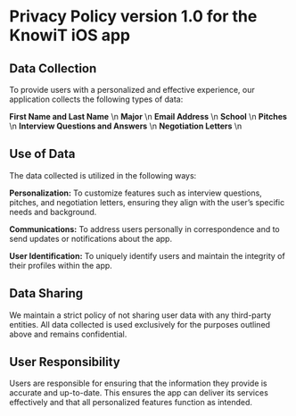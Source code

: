# Privacy Policy version 1.0 for the KnowiT iOS app

## Data Collection

To provide users with a personalized and effective experience, our application collects the following types of data:

**First Name and Last Name** \n 
**Major** \n 
**Email Address** \n 
**School** \n 
**Pitches** \n 
**Interview Questions and Answers** \n 
**Negotiation Letters** \n 

## Use of Data

The data collected is utilized in the following ways:

**Personalization:** To customize features such as interview questions, pitches, and negotiation letters, ensuring they align with the user’s specific needs and background.

**Communications:** To address users personally in correspondence and to send updates or notifications about the app.

**User Identification:** To uniquely identify users and maintain the integrity of their profiles within the app.

## Data Sharing

We maintain a strict policy of not sharing user data with any third-party entities. All data collected is used exclusively for the purposes outlined above and remains confidential.

## User Responsibility

Users are responsible for ensuring that the information they provide is accurate and up-to-date. This ensures the app can deliver its services effectively and that all personalized features function as intended.
